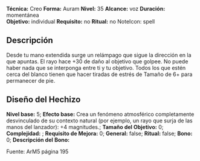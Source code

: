 
**Técnica:** Creo
**Forma:** Auram
**Nivel:** 35
**Alcance:** voz 
**Duración:** momentánea  
**Objetivo:** individual
**Requisito:** no
**Ritual:** no
NoteIcon: spell




## Descripción 
<p>Desde tu mano extendida surge un relámpago que sigue la dirección en la que apuntas. El rayo hace +30 de daño al objetivo que golpee. No puede haber nada que se interponga entre ti y tu objetivo. Todos los que estén cerca del blanco tienen que hacer tiradas de estrés de Tamaño de 6+ para permanecer de pie.</p>

## Diseño del Hechizo 

**Nivel base:** 5; **Efecto base:** Crea un fenómeno atmosférico completamente desvinculado de su contexto natural (por ejemplo, un rayo que surja de las manos del lanzador): +4 magnitudes.;  **Tamaño del **Objetivo:**** 0; **Complejidad:** ; **Requisito de Mejora:** 0; **General:** false; **Ritual:** false; **Bono:** 0; **Descripción del** **Bono:** 

Fuente: ArM5 página 195
